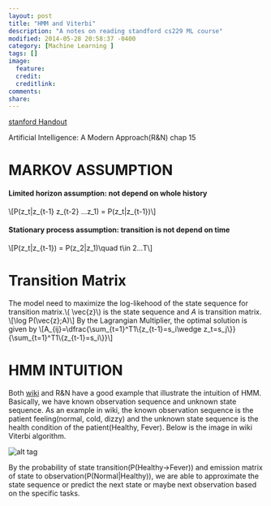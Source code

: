 ```yaml
---
layout: post
title: "HMM and Viterbi"
description: "A notes on reading standford cs229 ML course"
modified: 2014-05-28 20:58:37 -0400
category: [Machine Learning ]
tags: []
image:
  feature: 
  credit: 
  creditlink: 
comments: 
share: 
---
```

[stanford Handout](http://cs229.stanford.edu/section/cs229-hmm.pdf)

Artificial Intelligence: A Modern Approach(R&N) chap 15

# MARKOV ASSUMPTION

#### Limited horizon assumption: not depend on whole history 
\\[P(z\_t|z\_{t-1} z\_{t-2} ...z\_1) = P(z\_t|z\_{t-1})\\]

#### Stationary process assumption: transition is not depend on time
\\[P(z_t|z_{t-1}) = P(z_2|z_1)\quad t\in 2...T\\]

# Transition Matrix
The model need to maximize the log-likehood of the state sequence for transition matrix.\\( \vec{z}\\) is the state sequence and $A$ is transition matrix.
\\[\log P(\vec{z};A)\\]
By the Lagrangian Multiplier, the optimal solution is given by 
\\[A\_{ij}=\dfrac{\sum\_{t=1}^T1\\{z\_{t-1}=s_i\wedge z_t=s_j\\}}{\sum\_{t=1}^T1\\{z\_{t-1}=s_i\\}}\\]

# HMM INTUITION
Both [wiki](http://en.wikipedia.org/wiki/Viterbi_algorithm) and R&N have a good example that illustrate the intuition of HMM. Basically, we have known observation sequence and unknown state sequence. As an example in wiki, the known observation sequence is the patient feeling(normal, cold, dizzy) and the unknown state sequence is the health condition of the patient(Healthy, Fever). Below is the image in wiki Viterbi algorithm.

![alt tag]({{site.url}}/images/An_example_of_HMM.png)

By the probability of state transition(P(Healthy->Fever)) and emission matrix of state to observation(P(Normal|Healthy)), we are able to approximate the state sequence or predict the next state or maybe next observation based on the specific tasks.


